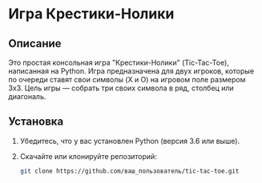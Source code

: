 # Игра Крестики-Нолики

## Описание

Это простая консольная игра "Крестики-Нолики" (Tic-Tac-Toe), написанная на Python. Игра предназначена для двух игроков, которые по очереди ставят свои символы (X и O) на игровом поле размером 3x3. Цель игры — собрать три своих символа в ряд, столбец или диагональ.

## Установка

1. Убедитесь, что у вас установлен Python (версия 3.6 или выше).
2. Скачайте или клонируйте репозиторий:

   ```bash
   git clone https://github.com/ваш_пользователь/tic-tac-toe.git
